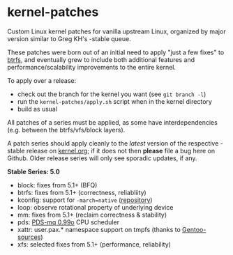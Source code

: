 kernel-patches
==============

Custom Linux kernel patches for vanilla upstream Linux, organized by major
version similar to Greg KH's -stable queue.

These patches were born out of an initial need to apply "just a few fixes"
to [btrfs](https://btrfs.wiki.kernel.org/), and eventually grew to include both
additional features and performance/scalability improvements to the entire kernel.

To apply over a release:

- check out the branch for the kernel you want (see `git branch -l`)
- run the `kernel-patches/apply.sh` script when in the kernel directory
- build as usual

All patches of a series must be applied, as some have interdependencies
(e.g. between the btrfs/vfs/block layers).

A patch series should apply cleanly to the *latest* version of the respective -stable
release on [kernel.org](https://www.kernel.org/); if it does not then **please** file
a bug here on Github. Older release series will only see sporadic updates, if any.

**Stable Series: 5.0**

- block: fixes from 5.1+ (BFQ)
- btrfs: fixes from 5.1+ (correctness, reliabliity)
- kconfig: support for `-march=native` ([repository](https://github.com/graysky2/kernel_gcc_patch))
- loop: observe rotational property of underlying device
- mm: fixes from 5.1+ (reclaim correctness & stability)
- pds: [PDS-mq 0.99o](https://cchalpha.blogspot.com/2019/03/pds-099o-release.html) CPU scheduler
- xattr: user.pax.* namespace support on tmpfs (thanks to [Gentoo-sources](https://gitweb.gentoo.org/proj/linux-patches.git/))
- xfs: selected fixes from 5.1+ (performance, reliability)

